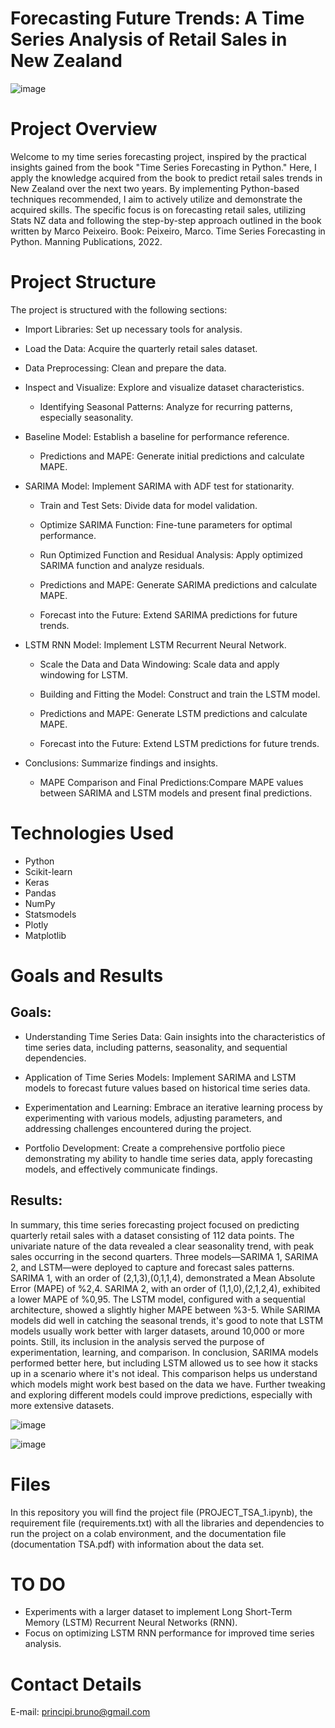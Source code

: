 # Forecasting Future Trends: A Time Series Analysis of Retail Sales in New Zealand

![image](https://github.com/BrunoPrincipi/TSA/assets/125404145/5d2bd893-d32b-4db7-83ae-1b58580ab61e)


# Project Overview
Welcome to my time series forecasting project, inspired by the practical insights gained from the book "Time Series Forecasting in Python." Here, I apply the knowledge acquired from the book to predict retail sales trends in New Zealand over the next two years.
By implementing Python-based techniques recommended, I aim to actively utilize and demonstrate the acquired skills. The specific focus is on forecasting retail sales, utilizing Stats NZ data and following the step-by-step approach outlined in the book written by Marco Peixeiro.
Book: Peixeiro, Marco. Time Series Forecasting in Python. Manning Publications, 2022.

# Project Structure
The project is structured with the following sections:

* Import Libraries: Set up necessary tools for analysis.

* Load the Data: Acquire the quarterly retail sales dataset.

* Data Preprocessing:	Clean and prepare the data.

* Inspect and Visualize:	Explore and visualize dataset characteristics.

  * Identifying Seasonal Patterns:	Analyze for recurring patterns, especially seasonality.

* Baseline Model:	Establish a baseline for performance reference.

  * Predictions and MAPE:	Generate initial predictions and calculate MAPE.

* SARIMA Model:	Implement SARIMA with ADF test for stationarity.

  * Train and Test Sets:	Divide data for model validation.

  * Optimize SARIMA Function:	Fine-tune parameters for optimal performance.

  * Run Optimized Function and Residual Analysis:	Apply optimized SARIMA function and analyze residuals.

  * Predictions and MAPE:	Generate SARIMA predictions and calculate MAPE.

  * Forecast into the Future:	Extend SARIMA predictions for future trends.

* LSTM RNN Model:	Implement LSTM Recurrent Neural Network.

  * Scale the Data and Data Windowing:	Scale data and apply windowing for LSTM.

  * Building and Fitting the Model:	Construct and train the LSTM model.

  * Predictions and MAPE:	Generate LSTM predictions and calculate MAPE.

  * Forecast into the Future:	Extend LSTM predictions for future trends.

* Conclusions:	Summarize findings and insights.

  * MAPE Comparison and Final Predictions:Compare MAPE values between SARIMA and LSTM models and present final 
predictions.

# Technologies Used
* Python
* Scikit-learn
* Keras
* Pandas
* NumPy
* Statsmodels
* Plotly
* Matplotlib

# Goals and Results

##  Goals:

* Understanding Time Series Data: Gain insights into the characteristics of time series data, including patterns, seasonality, and sequential dependencies.

* Application of Time Series Models: Implement SARIMA and LSTM models to forecast future values based on historical time series data.

* Experimentation and Learning: Embrace an iterative learning process by experimenting with various models, adjusting parameters, and addressing challenges encountered during the project.

* Portfolio Development: Create a comprehensive portfolio piece demonstrating my ability to handle time series data, apply forecasting models, and effectively communicate findings.

##  Results:

In summary, this time series forecasting project focused on predicting quarterly retail sales with a dataset consisting of 112 data points. The univariate nature of the data revealed a clear seasonality trend, with peak sales occurring in the second quarters.
Three models—SARIMA 1, SARIMA 2, and LSTM—were deployed to capture and forecast sales patterns. SARIMA 1, with an order of (2,1,3),(0,1,1,4), demonstrated a Mean Absolute Error (MAPE) of %2,4. SARIMA 2, with an order of (1,1,0),(2,1,2,4), exhibited a lower MAPE of %0,95. The LSTM model, configured with a sequential architecture, showed a slightly higher MAPE between %3-5.
While SARIMA models did well in catching the seasonal trends, it's good to note that LSTM models usually work better with larger datasets, around 10,000 or more points. Still, its inclusion in the analysis served the purpose of experimentation, learning, and comparison.
In conclusion, SARIMA models performed better here, but including LSTM allowed us to see how it stacks up in a scenario where it's not ideal. This comparison helps us understand which models might work best based on the data we have. Further tweaking and exploring different models could improve predictions, especially with more extensive datasets.

![image](https://github.com/BrunoPrincipi/TSA/assets/125404145/b6b012df-8cea-4e74-a8d5-9225905c76c9)

![image](https://github.com/BrunoPrincipi/TSA/assets/125404145/0a0c2440-04d2-476b-8d2f-530c5b1d3668)


# Files
In this repository you will find the project file (PROJECT_TSA_1.ipynb), the requirement file (requirements.txt) with all the libraries and dependencies to run the project on a colab environment, and the documentation file (documentation TSA.pdf) with information about the data set.


# TO DO

* Experiments with a larger dataset to implement Long Short-Term Memory (LSTM) Recurrent Neural Networks (RNN).
* Focus on optimizing LSTM RNN performance for improved time series analysis.

# Contact Details
E-mail: principi.bruno@gmail.com
